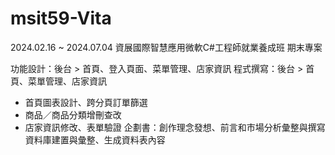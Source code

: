 # msit59-Vita
2024.02.16 ~ 2024.07.04 資展國際智慧應用微軟C#工程師就業養成班 期末專案

功能設計：後台 > 首頁、登入頁面、菜單管理、店家資訊
程式撰寫：後台 > 首頁、菜單管理、店家資訊
- 首頁圖表設計、跨分頁訂單篩選
- 商品／商品分類增刪查改
- 店家資訊修改、表單驗證
企劃書：創作理念發想、前言和市場分析彙整與撰寫
資料庫建置與彙整、生成資料表內容

